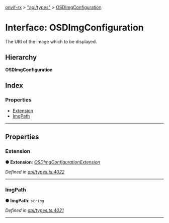 [onvif-rx](../README.md) > ["api/types"](../modules/_api_types_.md) > [OSDImgConfiguration](../interfaces/_api_types_.osdimgconfiguration.md)

# Interface: OSDImgConfiguration

The URI of the image which to be displayed.

## Hierarchy

**OSDImgConfiguration**

## Index

### Properties

* [Extension](_api_types_.osdimgconfiguration.md#extension)
* [ImgPath](_api_types_.osdimgconfiguration.md#imgpath)

---

## Properties

<a id="extension"></a>

###  Extension

**● Extension**: *[OSDImgConfigurationExtension](_api_types_.osdimgconfigurationextension.md)*

*Defined in [api/types.ts:4022](https://github.com/patrickmichalina/onvif-rx/blob/d62cee9/src/api/types.ts#L4022)*

___
<a id="imgpath"></a>

###  ImgPath

**● ImgPath**: *`string`*

*Defined in [api/types.ts:4021](https://github.com/patrickmichalina/onvif-rx/blob/d62cee9/src/api/types.ts#L4021)*

___

